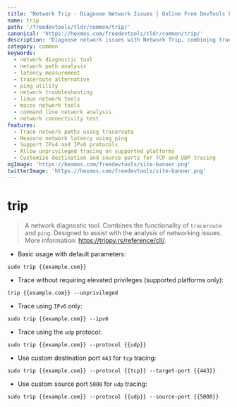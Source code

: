 ```yaml
---
title: 'Network Trip - Diagnose Network Issues | Online Free DevTools by Hexmos'
name: trip
path: '/freedevtools/tldr/common/trip/'
canonical: 'https://hexmos.com/freedevtools/tldr/common/trip/'
description: 'Diagnose network issues with Network Trip, combining traceroute and ping functionality. Analyze network paths and latency with this free online tool, no registration required.'
category: common
keywords:
  - network diagnostic tool
  - network path analysis
  - latency measurement
  - traceroute alternative
  - ping utility
  - network troubleshooting
  - linux network tools
  - macos network tools
  - command line network analysis
  - network connectivity test
features:
  - Trace network paths using traceroute
  - Measure network latency using ping
  - Support IPv4 and IPv6 protocols
  - Allow unprivileged tracing on supported platforms
  - Customize destination and source ports for TCP and UDP tracing
ogImage: 'https://hexmos.com/freedevtools/site-banner.png'
twitterImage: 'https://hexmos.com/freedevtools/site-banner.png'
---
```


# trip

> A network diagnostic tool.
> Combines the functionality of `traceroute` and `ping`.
> Designed to assist with the analysis of networking issues.
> More information: <https://trippy.rs/reference/cli/>.

- Basic usage with default parameters:

`sudo trip {{example.com}}`

- Trace without requiring elevated privileges (supported platforms only):

`trip {{example.com}} --unprivileged`

- Trace using `IPv6` only:

`sudo trip {{example.com}} --ipv6`

- Trace using the `udp` protocol:

`sudo trip {{example.com}} --protocol {{udp}}`

- Use custom destination port `443` for `tcp` tracing:

`sudo trip {{example.com}} --protocol {{tcp}} --target-port {{443}}`

- Use custom source port `5000` for `udp` tracing:

`sudo trip {{example.com}} --protocol {{udp}} --source-port {{5000}}`
